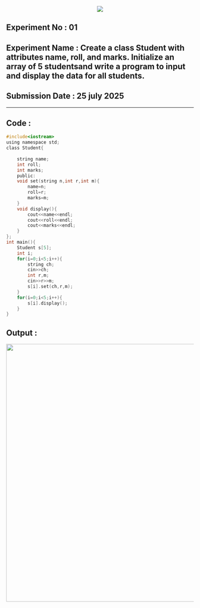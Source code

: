 
<p align="center">
<img src="https://github.com/user-attachments/assets/7a87bb59-4ba0-4dfc-ad90-e0eb1ca416cf">


## **Experiment No : 01**
## **Experiment Name : Create a class Student with attributes name, roll, and marks. Initialize an array of 5 studentsand write a program to input and display the data for all students.**
## **Submission Date : 25 july 2025**
----------

## **Code :**
```C
#include<iostream>
using namespace std;
class Student{
    
    string name;
    int roll;
    int marks;
    public:
    void set(string n,int r,int m){
        name=n;
        roll=r;
        marks=m;
    }
    void display(){
        cout<<name<<endl;
        cout<<roll<<endl;
        cout<<marks<<endl;
    }
};
int main(){
    Student s[5];
    int i;
    for(i=0;i<5;i++){
        string ch;
        cin>>ch;
        int r,m;
        cin>>r>>m;
        s[i].set(ch,r,m);
    }
    for(i=0;i<5;i++){
        s[i].display();
    }
}
```
## **Output :**
<p align="center">
<img width="1648" height="692" alt="image" src="https://github.com/user-attachments/assets/1092683d-44ab-467f-8942-c07f460287af" />
